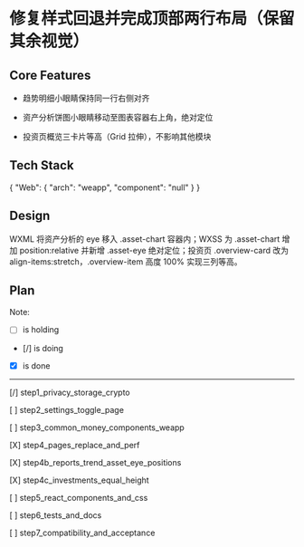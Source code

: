 # 修复样式回退并完成顶部两行布局（保留其余视觉）

## Core Features

- 趋势明细小眼睛保持同一行右侧对齐

- 资产分析饼图小眼睛移动至图表容器右上角，绝对定位

- 投资页概览三卡片等高（Grid 拉伸），不影响其他模块

## Tech Stack

{
  "Web": {
    "arch": "weapp",
    "component": "null"
  }
}

## Design

WXML 将资产分析的 eye 移入 .asset-chart 容器内；WXSS 为 .asset-chart 增加 position:relative 并新增 .asset-eye 绝对定位；投资页 .overview-card 改为 align-items:stretch，.overview-item 高度 100% 实现三列等高。

## Plan

Note: 

- [ ] is holding
- [/] is doing
- [X] is done

---

[/] step1_privacy_storage_crypto

[ ] step2_settings_toggle_page

[ ] step3_common_money_components_weapp

[X] step4_pages_replace_and_perf

[X] step4b_reports_trend_asset_eye_positions

[X] step4c_investments_equal_height

[ ] step5_react_components_and_css

[ ] step6_tests_and_docs

[ ] step7_compatibility_and_acceptance
